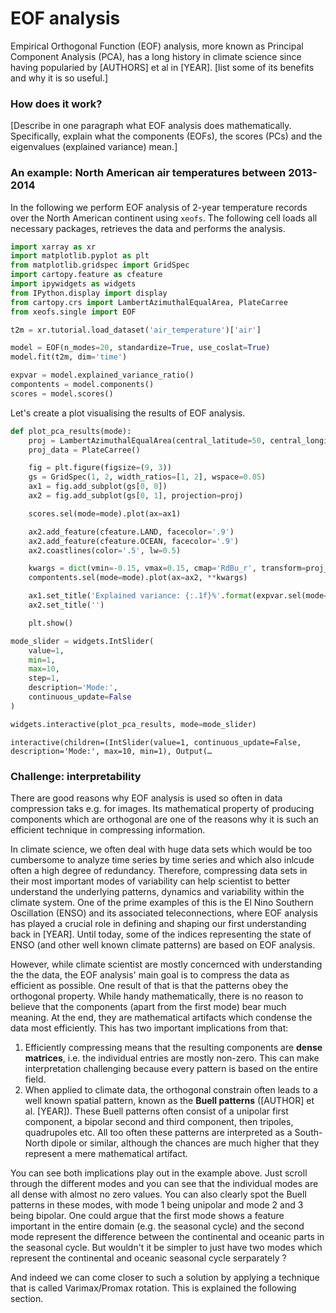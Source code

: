 # EOF analysis

Empirical Orthogonal Function (EOF) analysis, more known as Principal Component Analysis (PCA), has a long history in climate science since having popularied by [AUTHORS] et al in [YEAR]. [list some of its benefits and why it is so useful.]


### How does it work?

[Describe in one paragraph what EOF analysis does mathematically. Specifically, explain what the components (EOFs), the scores (PCs) and the eigenvalues (explained variance) mean.]


### An example: North American air temperatures between 2013-2014
In the following we perform EOF analysis of 2-year temperature records over the North American continent using ``xeofs``. The following cell loads all necessary packages, retrieves the data and performs the analysis.


```python
import xarray as xr
import matplotlib.pyplot as plt
from matplotlib.gridspec import GridSpec
import cartopy.feature as cfeature
import ipywidgets as widgets
from IPython.display import display
from cartopy.crs import LambertAzimuthalEqualArea, PlateCarree
from xeofs.single import EOF

t2m = xr.tutorial.load_dataset('air_temperature')['air']

model = EOF(n_modes=20, standardize=True, use_coslat=True)
model.fit(t2m, dim='time')

expvar = model.explained_variance_ratio()
compontents = model.components()
scores = model.scores()
```

Let's create a plot visualising the results of EOF analysis.


```python
def plot_pca_results(mode):
    proj = LambertAzimuthalEqualArea(central_latitude=50, central_longitude=-90)
    proj_data = PlateCarree()

    fig = plt.figure(figsize=(9, 3))
    gs = GridSpec(1, 2, width_ratios=[1, 2], wspace=0.05)
    ax1 = fig.add_subplot(gs[0, 0])
    ax2 = fig.add_subplot(gs[0, 1], projection=proj)

    scores.sel(mode=mode).plot(ax=ax1)

    ax2.add_feature(cfeature.LAND, facecolor='.9')
    ax2.add_feature(cfeature.OCEAN, facecolor='.9')
    ax2.coastlines(color='.5', lw=0.5)

    kwargs = dict(vmin=-0.15, vmax=0.15, cmap='RdBu_r', transform=proj_data)
    compontents.sel(mode=mode).plot(ax=ax2, **kwargs)

    ax1.set_title('Explained variance: {:.1f}%'.format(expvar.sel(mode=mode).values * 100))
    ax2.set_title('')

    plt.show()

mode_slider = widgets.IntSlider(
    value=1,
    min=1,
    max=10,
    step=1,
    description='Mode:',
    continuous_update=False
)

widgets.interactive(plot_pca_results, mode=mode_slider)
```




    interactive(children=(IntSlider(value=1, continuous_update=False, description='Mode:', max=10, min=1), Output(…



### Challenge: interpretability
There are good reasons why EOF analysis is used so often in data compression taks e.g. for images. Its mathematical property of producing components which are orthogonal are one of the reasons why it is such an efficient technique in compressing information. 

In climate science, we often deal with huge data sets which would be too cumbersome to analyze time series by time series and which also inlcude often a high degree of redundancy. Therefore, compressing data sets in their most important modes of variability can help scientist to better understand the underlying patterns, dynamics and variability within the climate system. One of the prime examples of this is the El Nino Southern Oscillation (ENSO) and its associated teleconnections, where EOF analysis has played a crucial role in defining and shaping our first understanding back in [YEAR]. Until today, some of the indices representing the state of ENSO (and other well known climate patterns) are based on EOF analysis. 

However, while climate scientist are mostly concernced with understanding the the data, the EOF analysis' main goal is to compress the data as efficient as possible. One result of that is that the patterns obey the orthogonal property. While handy mathematically, there is no reason to believe that the components (apart from the first mode) bear much meaning. At the end, they are mathematical artifacts which condense the data most efficiently. This has two important implications from that:

1. Efficiently compressing means that the resulting components are **dense matrices**, i.e. the individual entries are mostly non-zero. This can make interpretation challenging because every pattern is based on the entire field.
2. When applied to climate data, the orthogonal constrain often leads to a well known spatial pattern, known as the **Buell patterns** ([AUTHOR] et al. [YEAR]). These Buell patterns often consist of a unipolar first component, a bipolar second and third component, then tripoles, quadrupoles etc. All too often these patterns are interpreted as a South-North dipole or similar, although the chances are much higher that they represent a mere mathematical artifact. 

You can see both implications play out in the example above. Just scroll through the different modes and you can see that the individual modes are all dense with almost no zero values. You can also clearly spot the Buell patterns in these modes, with mode 1 being unipolar and mode 2 and 3 being bipolar. One could argue that the first mode shows a feature important in the entire domain (e.g. the seasonal cycle) and the second mode represent the difference between the continental and oceanic parts in the seasonal cycle. But wouldn't it be simpler to just have two modes which represent the continental and oceanic seasonal cycle serparately ?

And indeed we can come closer to such a solution by applying a technique that is called Varimax/Promax rotation. This is explained the following section. 






